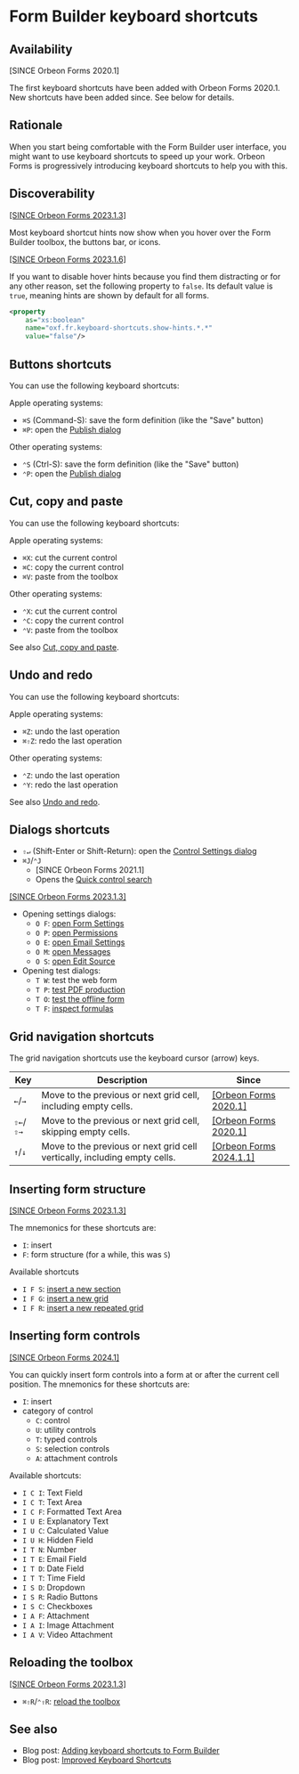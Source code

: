 # Form Builder keyboard shortcuts

## Availability

[SINCE Orbeon Forms 2020.1]

The first keyboard shortcuts have been added with Orbeon Forms 2020.1. New shortcuts have been added since. See below for details.

## Rationale

When you start being comfortable with the Form Builder user interface, you might want to use keyboard shortcuts to speed up your work. Orbeon Forms is progressively introducing keyboard shortcuts to help you with this.

## Discoverability

[\[SINCE Orbeon Forms 2023.1.3\]](/release-notes/orbeon-forms-2023.1.3.md)

Most keyboard shortcut hints now show when you hover over the Form Builder toolbox, the buttons bar, or icons.

[\[SINCE Orbeon Forms 2023.1.6\]](/release-notes/orbeon-forms-2023.1.6.md)

If you want to disable hover hints because you find them distracting or for any other reason, set the following property to `false`. Its default value is `true`, meaning hints are shown by default for all forms.

```xml
<property
    as="xs:boolean"
    name="oxf.fr.keyboard-shortcuts.show-hints.*.*"
    value="false"/>
```

##  Buttons shortcuts

You can use the following keyboard shortcuts:

Apple operating systems:

- `⌘S` (Command-S): save the form definition (like the "Save" button)
- `⌘P`: open the [Publish dialog](/form-builder/publishing.md)

Other operating systems:

- `⌃S` (Ctrl-S): save the form definition (like the "Save" button)
- `⌃P`: open the [Publish dialog](/form-builder/publishing.md)

## Cut, copy and paste

You can use the following keyboard shortcuts:

Apple operating systems:

- `⌘X`: cut the current control
- `⌘C`: copy the current control
- `⌘V`: paste from the toolbox

Other operating systems:

- `⌃X`: cut the current control
- `⌃C`: copy the current control
- `⌃V`: paste from the toolbox

See also [Cut, copy and paste](/form-builder/cut-copy-paste.md).

## Undo and redo

You can use the following keyboard shortcuts:

Apple operating systems:

- `⌘Z`: undo the last operation
- `⌘⇧Z`: redo the last operation

Other operating systems:

- `⌃Z`: undo the last operation
- `⌃Y`: redo the last operation

See also [Undo and redo](/form-builder/undo-redo.md).

## Dialogs shortcuts

- `⇧↵` (Shift-Enter or Shift-Return): open the [Control Settings dialog](/form-builder/control-settings.md)
- `⌘J`/`⌃J`
    - [SINCE Orbeon Forms 2021.1]
    - Opens the [Quick control search](/form-builder/quick-control-search.md)

[\[SINCE Orbeon Forms 2023.1.3\]](/release-notes/orbeon-forms-2023.1.3.md)

- Opening settings dialogs:
    - `O F`: [open Form Settings](/form-builder/form-settings.md)
    - `O P`: [open Permissions](/form-runner/access-control/deployed-forms.md)
    - `O E`: [open Email Settings](/form-builder/email-settings.md)
    - `O M`: [open Messages](/form-builder/messages.md)
    - `O S`: [open Edit Source](/form-builder/edit-source.md)
- Opening test dialogs:
    - `T W`: test the web form
    - `T P`: [test PDF production](/form-builder/pdf-test.md)
    - `T O`: [test the offline form](/form-builder/offline-test.md)
    - `T F`: [inspect formulas](/form-builder/formulas-inspector.md)

## Grid navigation shortcuts

The grid navigation shortcuts use the keyboard cursor (arrow) keys.

| Key       | Description                                                               | Since                                                                |
|-----------|---------------------------------------------------------------------------|----------------------------------------------------------------------|
| `←`/`→`   | Move to the previous or next grid cell, including empty cells.            | [\[Orbeon Forms 2020.1\]](/release-notes/orbeon-forms-2020.1.md)     |
| `⇧←`/`⇧→` | Move to the previous or next grid cell, skipping empty cells.             | [\[Orbeon Forms 2020.1\]](/release-notes/orbeon-forms-2020.1.md)     |
| `↑`/`↓`   | Move to the previous or next grid cell vertically, including empty cells. | [\[Orbeon Forms 2024.1.1\]](/release-notes/orbeon-forms-2024.1.1.md) |

## Inserting form structure

[\[SINCE Orbeon Forms 2023.1.3\]](/release-notes/orbeon-forms-2023.1.3.md)

The mnemonics for these shortcuts are:

- `I`: insert
- `F`: form structure (for a while, this was `S`)

Available shortcuts

- `I F S`: [insert a new section](/form-builder/toolbox.md)
- `I F G`: [insert a new grid](/form-builder/toolbox.md)
- `I F R`: [insert a new repeated grid](/form-builder/toolbox.md)

## Inserting form controls

[\[SINCE Orbeon Forms 2024.1\]](/release-notes/orbeon-forms-2024.1.md)

You can quickly insert form controls into a form at or after the current cell position. The mnemonics for these shortcuts are:

- `I`: insert
- category of control
    - `C`: control
    - `U`: utility controls
    - `T`: typed controls
    - `S`: selection controls
    - `A`: attachment controls

Available shortcuts:

- `I C I`: Text Field
- `I C T`: Text Area
- `I C F`: Formatted Text Area
- `I U E`: Explanatory Text
- `I U C`: Calculated Value
- `I U H`: Hidden Field
- `I T N`: Number
- `I T E`: Email Field
- `I T D`: Date Field
- `I T T`: Time Field
- `I S D`: Dropdown
- `I S R`: Radio Buttons
- `I S C`: Checkboxes
- `I A F`: Attachment
- `I A I`: Image Attachment
- `I A V`: Video Attachment

## Reloading the toolbox

[\[SINCE Orbeon Forms 2023.1.3\]](/release-notes/orbeon-forms-2023.1.3.md)

- `⌘⇧R`/`⌃⇧R`: [reload the toolbox](/form-builder/toolbox.md#reloading-the-toolbox)

## See also

- Blog post: [Adding keyboard shortcuts to Form Builder](https://www.orbeon.com/2021/01/adding-keyboard-shortcuts-to-form.html)
- Blog post: [Improved Keyboard Shortcuts](https://www.orbeon.com/2024/07/keyboard-shortcuts)
